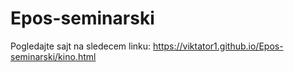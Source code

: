 # Epos-seminarski 


Pogledajte sajt na sledecem linku: https://viktator1.github.io/Epos-seminarski/kino.html

